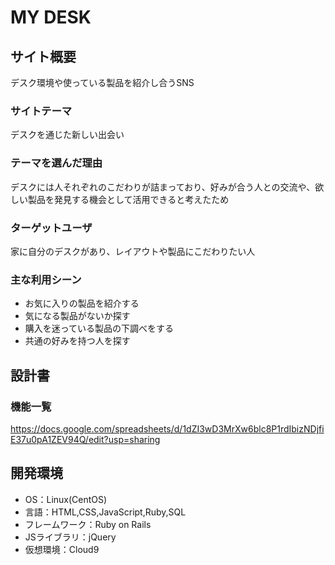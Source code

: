 # MY DESK

## サイト概要
デスク環境や使っている製品を紹介し合うSNS

### サイトテーマ
デスクを通じた新しい出会い

### テーマを選んだ理由
デスクには人それぞれのこだわりが詰まっており、好みが合う人との交流や、欲しい製品を発見する機会として活用できると考えたため

### ターゲットユーザ
家に自分のデスクがあり、レイアウトや製品にこだわりたい人

### 主な利用シーン

 - お気に入りの製品を紹介する
 - 気になる製品がないか探す
 - 購入を迷っている製品の下調べをする
 - 共通の好みを持つ人を探す

## 設計書

### 機能一覧
https://docs.google.com/spreadsheets/d/1dZI3wD3MrXw6blc8P1rdIbizNDjfiE37u0pA1ZEV94Q/edit?usp=sharing

## 開発環境
- OS：Linux(CentOS)
- 言語：HTML,CSS,JavaScript,Ruby,SQL
- フレームワーク：Ruby on Rails
- JSライブラリ：jQuery
- 仮想環境：Cloud9

